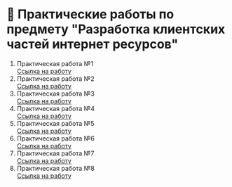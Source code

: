 # 📓 Практические работы по предмету "Разработка клиентских частей интернет ресурсов"

1. Практическая работа №1  
   [Ссылка на работу](https://github.com/Frischmann/WebDev/tree/master/Практическая%20работа%20№1)
2. Практическая работа №2  
   [Ссылка на работу](https://github.com/Frischmann/WebDev/tree/master/Практическая%20работа%20№2)
3. Практическая работа №3  
   [Ссылка на работу](https://github.com/Frischmann/WebDev/tree/master/Практическая%20работа%20№3)
4. Практическая работа №4  
   [Ссылка на работу](https://github.com/Frischmann/WebDev/tree/master/Практическая%20работа%20№4)
5. Практическая работа №5  
   [Ссылка на работу](https://github.com/Frischmann/WebDev/tree/master/Практическая%20работа%20№5)
6. Практическая работа №6  
   [Ссылка на работу](https://github.com/Frischmann/WebDev/tree/master/Практическая%20работа%20№6)
7. Практическая работа №7  
   [Ссылка на работу](https://github.com/Frischmann/WebDev/tree/master/Практическая%20работа%20№7)
8. Практическая работа №8  
   [Ссылка на работу](https://github.com/Frischmann/WebDev/tree/master/Практическая%20работа%20№8)
